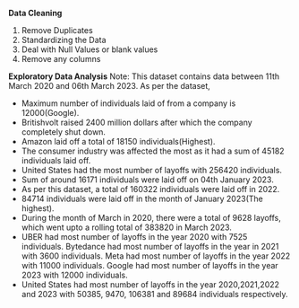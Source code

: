**Data Cleaning**

1) Remove Duplicates
2) Standardizing the Data
3) Deal with Null Values or blank values
4) Remove any columns


**Exploratory Data Analysis**
Note: This dataset contains data between 11th March 2020 and 06th March 2023.
As per the dataset,
* Maximum number of individuals laid of from a company is 12000(Google).
* Britishvolt raised 2400 million dollars after which the company completely shut down.
* Amazon laid off a total of 18150 individuals(Highest).
* The consumer industry was affected the most as it had a sum of 45182 individuals laid off.
* United States had the most number of layoffs with 256420 individuals.
* Sum of around 16171 individuals were laid off on 04th January 2023.
* As per this dataset, a total of 160322 individuals were laid off in 2022.
* 84714 individuals were laid off in the month of January 2023(The highest).
* During the month of March in 2020, there were a total of 9628 layoffs, which went upto a rolling total of 383820 in March 2023.
* UBER had most number of layoffs in the year 2020 with 7525 individuals.
  Bytedance had most number of layoffs in the year in 2021 with 3600 individuals.
  Meta had most number of layoffs in the year 2022 with 11000 individuals.
  Google had most number of layoffs in the year 2023 with 12000 individuals.
* United States had most number of layoffs in the year 2020,2021,2022 and 2023 with 50385, 9470, 106381 and 89684 individuals respectively.
